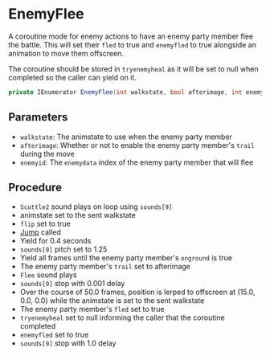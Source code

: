 # EnemyFlee
A coroutine mode for enemy actions to have an enemy party member flee the battle. This will set their `fled` to true and `enemyfled` to true alongside an animation to move them offscreen.

The coroutine should be stored in `tryenemyheal` as it will be set to null when completed so the caller can yield on it.

```cs
private IEnumerator EnemyFlee(int walkstate, bool afterimage, int enemyid)
```

## Parameters

- `walkstate`: The animstate to use when the enemy party member
- `afterimage`: Whether or not to enable the enemy party member's `trail` during the move
- `enemyid`: The `enemydata` index of the enemy party member that will flee

## Procedure

- `Scuttle2` sound plays on loop using `sounds[9]`
- animstate set to the sent walkstate
- `flip` set to true
- [Jump](../../Entities/EntityControl/EntityControl%20Methods.md#jump) called
- Yield for 0.4 seconds
- `sounds[9]` pitch set to 1.25
- Yield all frames until the enemy party member's `onground` is true
- The enemy party member's `trail` set to afterimage
- `Flee` sound plays
- `sounds[9]` stop with 0.001 delay
- Over the course of 50.0 frames, position is lerped to offscreen at (15.0, 0.0, 0.0) while the animstate is set to the sent walkstate
- The enemy party member's `fled` set to true
- `tryenemyheal` set to null informing the caller that the coroutine completed
- `enemyfled` set to true
- `sounds[9]` stop with 1.0 delay
